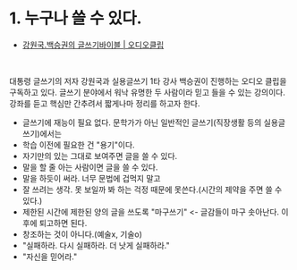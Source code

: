 **1. 누구나 쓸 수 있다.**
===

- [강원국.백승권의 글쓰기바이블 | 오디오클립](https://audioclip.naver.com/channels/470)
<br/>

대통령 글쓰기의 저자 강원국과 실용글쓰기 1타 강사 백승권이 진행하는 오디오 클립을 구독하고 있다. 글쓰기 분야에서 워낙 유명한 두 사람이라 믿고 들을 수 있는 강의이다. 강좌를 듣고 핵심만 간추려서 짧게나마 정리를 하고자 한다.


- 글쓰기에 재능이 필요 없다. 문학가가 아닌 일반적인 글쓰기(직장생활 등의 실용글쓰기)에서는
- 학습 이전에 필요한 건 "용기"이다.
- 자기만의 있는 그대로 보여주면 글을 쓸 수 있다.
- 말을 할 줄 아는 사람이면 글을 쓸 수 있다.
- 말을 하듯이 써라. 너무 문법에 겁먹지 말고
- 잘 쓰려는 생각. 못 보일까 봐 하는 걱정 때문에 못쓴다.(시간의 제약을 주면 쓸 수 있다.)
- 제한된 시간에 제한된 양의 글을 쓰도록 "마구쓰기" <- 글감들이 마구 솟아난다. 이후에 퇴고하면 된다.
- 창조하는 것이 아니다.(예술x, 기술o)
- "실패하라. 다시 실패하라. 더 낫게 실패하라."
- "자신을 믿어라."
